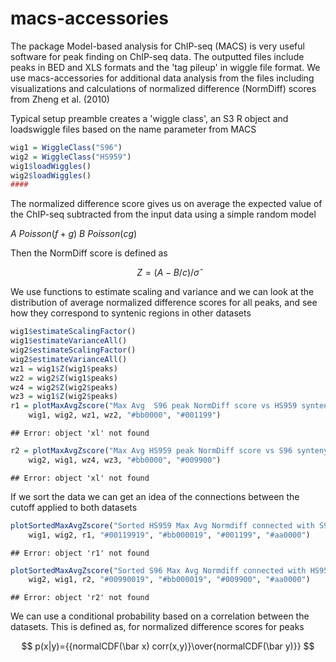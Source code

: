 macs-accessories
================

The package Model-based analysis for ChIP-seq (MACS) is very useful software for peak finding on ChIP-seq data. The outputted files include peaks in BED and XLS formats and the 'tag pileup' in wiggle file format. We use macs-accessories for additional data analysis from the files including visualizations and calculations of normalized difference (NormDiff) scores from Zheng et al. (2010)




Typical setup preamble creates a 'wiggle class', an S3 R object and loadswiggle files based on the name parameter from MACS



```r
wig1 = WiggleClass("S96")
wig2 = WiggleClass("HS959")
wig1$loadWiggles()
wig2$loadWiggles()
####
```





The normalized difference score gives us on average the expected value of the ChIP-seq subtracted from the input data using a simple random model

$A~Poisson(f+g)$
$B~Poisson(cg)$

Then the NormDiff score is defined as

$$Z=(A-B/c)/\hat\sigma$$

We use functions to estimate scaling and variance and we can look at the distribution of average normalized difference scores for all peaks, and see how they correspond to syntenic regions in other datasets




```r
wig1$estimateScalingFactor()
wig1$estimateVarianceAll()
wig2$estimateScalingFactor()
wig2$estimateVarianceAll()
wz1 = wig1$Z(wig1$peaks)
wz2 = wig2$Z(wig1$peaks)
wz4 = wig2$Z(wig2$peaks)
wz3 = wig1$Z(wig2$peaks)
r1 = plotMaxAvgZscore("Max Avg  S96 peak NormDiff score vs HS959 synteny w=100", 
    wig1, wig2, wz1, wz2, "#bb0000", "#001199")
```

```
## Error: object 'xl' not found
```

```r
r2 = plotMaxAvgZscore("Max Avg HS959 peak NormDiff score vs S96 synteny w=100", 
    wig2, wig1, wz4, wz3, "#bb0000", "#009900")
```

```
## Error: object 'xl' not found
```




If we sort the data we can get an idea of the connections between the cutoff applied to both datasets



```r
plotSortedMaxAvgZscore("Sorted HS959 Max Avg Normdiff connected with S96 peak regions", 
    wig1, wig2, r1, "#00119919", "#bb000019", "#001199", "#aa0000")
```

```
## Error: object 'r1' not found
```

```r
plotSortedMaxAvgZscore("Sorted S96 Max Avg Normdiff connected with HS959 peak regions", 
    wig2, wig1, r2, "#00990019", "#bb000019", "#009900", "#aa0000")
```

```
## Error: object 'r2' not found
```




We can use a conditional probability based on a correlation between the datasets. This is defined as, for normalized difference scores for peaks

$$ p(x|y)={{normalCDF(\bar x) corr(x,y)}\over{normalCDF(\bar y)}} $$
